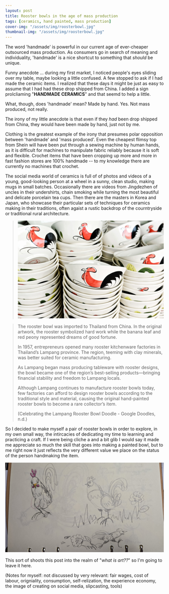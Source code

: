```yaml
---
layout: post
title: Rooster bowls in the age of mass production
tags: [ceramics, hand painted, mass production]
cover-img: "/assets/img/roosterbowl.jpg"
thumbnail-img: "/assets/img/roosterbowl.jpg"
--- 
```


The word 'handmade' is powerful in our current age of ever-cheaper outsourced mass production. As consumers go in search of meaning and individuality, 'handmade' is a nice shortcut to something that *should* be unique. 

Funny anecdote ... during my first market, I noticed people's eyes sliding over my table, maybe looking a little confused. A few stopped to ask if I had made the ceramic items. I realized that these days it might be just as easy to assume that I had had these drop shipped from China. I added a sign prolcliaming "**HANDMADE CERAMICS**" and that seemd to help a little. 

What, though, does 'handmade' mean? Made by hand. Yes. Not mass produced, not really. 

The irony of my little anecdote is that even if they *had* been drop shipped from China, they would have been made by hand, just not by me. 

Clothing is the greatest example of the irony that presumes polar opposition between 'handmade' and 'mass produced'. Even the cheapest flimsy top from Shein will have been put through a sewing machine by human hands, as it is difficult for machines to manipulate fabric reliably because it is soft and flexible. Crochet items that have been cropping up more and more in fast fashion stores are 100% handmade -- to my knowledge there are currently no machines that crochet. 

The social media world of ceramics is full of of photos and videos of a young, good-looking person at a wheel in a sunny, clean studio, making mugs in small batches. Occasionally there are videos from Jingdezhen of uncles in their undershirts, chain smoking while turning the most beautiful and delicate porcelain tea cups. Then there are the masters in Korea and Japan, who showcase their particular sets of techniques for ceramics making in their traditions, often agaist a rustic backdrop of the courntryside or traditional rural architecture.  

>![stacks of rooster bowls](/assets/img/rooster_bowls_mass.jpg)

> The rooster bowl was imported to Thailand from China. In the original artwork, the rooster symbolized hard work while the banana leaf and red peony represented dreams of good fortune.
> 
> In 1957, entrepreneurs opened many rooster kitchenware factories in Thailand’s Lampang province. The region, teeming with clay minerals, was better suited for ceramic manufacturing.
> 
> As Lampang began mass producing tableware with rooster designs, the bowl became one of the region’s best-selling products—bringing financial stability and freedom to Lampang locals.
>
> Although Lampang continues to manufacture rooster bowls today, few factories can afford to design rooster bowls according to the traditional style and material, causing the original hand-painted rooster bowls to become a rare collector’s item.
> 
> (Celebrating the Lampang Rooster Bowl Doodle - Google Doodles, n.d.)

So I decided to make myself a pair of rooster bowls in order to explore, in my own small way, the intircacies of dedicating my time to learning and practicing a craft. If I were being cliche a and a bit glib I would say it made me appreciate so much the skill that goes into making a painted bowl, but to me right now it just reflects the very different value we place on the status of the person handmaking the item. 

![sketches of roosters for practice](/assets/img/roosters_draw.jpg)

This sort of shoots this post into the realm of "*what is art??*" so I'm going to leave it here. 

(Notes for myself: not discussed by very relevant: fair wages, cost of labour, origniality, consumption, self-relization, the experience economy, the image of creating on social media, slipcasting, tools)
